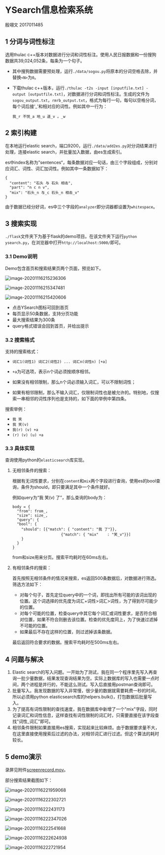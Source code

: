 # YSearch信息检索系统

殷翊文 2017011485

## 1 分词与词性标注

选用thulac c++版本对数据进行分词和词性标注。使用人民日报数据和一份搜狗数据共39,024,052条，每条为一个句子。

+ 其中搜狗数据需要预处理，运行`./data/sogou.py`将原本的分词空格去除，并替换`<N>`为`0`。

+ 下载thulac c++版本，运行`./thulac -t2s -input [inputfile.txt] -output [outputfile.txt]`，对数据进行分词和词性标注。生成的文件为`sogou_output.txt`，`rmrb_output.txt`，格式为每行一句，每句以空格分词，每个词后接‘_'和相对应的词性。例如其中一行为：

  `我_r 不悦_a 地_u 道_v 。_w`

  

## 2 索引构建

在本地运行elastic search，端口9200，运行`./data/add2es.py`对分词结果进行处理，连接elastic search，并批量加入数据，由es生成索引。

es中index名称为”sentences“，每条数据对应一句话，由三个字段组成，分别对应词汇、词性、词汇加词性。例如其中一条数据如下：

```
{
  "content": "石头 与 石头 相击",
  "part": "n c n v",
  "mix": "石头_n 与_c 石头_n 相击_v"
}
```

由于数据已经分好词，es中三个字段的`analyzer`即分词器都设置为`whitespace`。



## 3 搜索实现

`./flask`文件夹下为基于flask的demo项目。在该文件夹下运行`python ysearch.py`，在浏览器中打开`http://localhost:5000/`即可。

### 3.1 Demo说明

Demo包含首页和搜索结果页两个页面，预览如下。

![image-20201116215236306](./image/image-20201116215236306.png)

![image-20201116215347481](./image/image-20201116215347481.png)

![image-20201116215420606](./image/image-20201116215420606.png)

+ 点击YSearch图标可回到首页
+ 每页显示50条数据，支持分页功能
+ 最大搜索结果为300条
+ query格式错误会回到首页，并给出提示

### 3.2 搜索格式

支持的搜索格式：

+ `词汇1(词性1) 词汇2(词性2) ... 词汇n(词性n) [+a]`

+ `+a`为可选项，表示n个词必须按顺序相邻。

+ 如果没有相邻限制，那么n个词必须输入词汇，可以不限制词性；

+ 如果有相邻限制，那么不输入词汇，仅限制词性也是被允许的。特别地，仅搜索一串相邻的词性序列也是支持的，如下面的举例中第四条。

搜索举例：

+ `我 笑`
+ `我 笑(v)`
+ `我(r) (v) +a`
+ `(r) (v) (u) +a`

### 3.3 具体实现

查询使用python的`elasticsearch`库实现。

1. 无相邻条件的搜索：

   根据有无词性要求，分别在`content`和`mix`两个字段进行查询，使用es的bool查询，条件为should，即只要满足其中一个条件就好。

   例如query为“我 笑(v) 了”，那么查询的body为：

   ```
   body = {
     "from": from_,
     "size": size_,
     "query": {
     "bool": {
       "should": [{"match": { "content": "我 了"}},
       					 {"match": { "mix"    : "笑_v"}}]
       }
     }
   }
   ```

   from和size用来分页。搜索平均耗时在60ms左右。

2. 有相邻条件的搜索：

   首先按照无相邻条件的情况来搜索，es返回500条数据后，对数据进行筛选。筛选方法如下：

   + 对每个句子，首先定位query中的一个词，即找出所有可能的该词出现的位置。这个词选择的优先度为词汇+词性>词汇>词性，为了得到尽可能少的位置。
   + 对每个可能的位置，检查query中其它每个词汇或词性要求，是否符合相对位置，如果不符合则删去该位置。检查的优先度同上，为了快速过滤掉不可能的位置。
   + 如果最后不存在这样的位置，则过滤掉该条数据。

   最后返回符合要求的数据。搜索平均耗时在500ms左右。



## 4 问题与解决

1. Elastic search的写入问题。一开始为了测试，我在同一个程序里先写入再查询一批少量数据，结果发现查询结果为空。实际上数据库的写入也需要一点时间，两个进程是并行的，不能这么测试。写入后直接用postman查询即可。
2. 批量写入。我发现数据的写入非常慢，很少量的数据就需要耗费一秒的时间，所以必须用python elasticsearch库的helpers.bulk()，打包数据后批量写入。
3. 为了提高有词性限制的查找速度，我在数据库中新增了一个"mix"字段，同时记录词汇和词性信息，这样查找有词性限制的词汇时，只需要直接在该字段查找"词性_词汇"即可。
4. 相邻条件限制如果直接用es搜索，实现起来比较麻烦。由于数据要求量不大，在这里直接使用搜索后过滤的办法，对相邻词汇进行过滤。但这个算法的耗时较长。



## 5 demo演示

录屏见附件[screenrecord.mov](https://drive.google.com/file/d/1PbVAdU13siuza3AnmgpQo9TOy04tVlAB/view?usp=sharing)。

部分搜索结果截图如下：

![image-20201116221959068](./image/image-20201116221959068.png)

![image-20201116222302721](./image/image-20201116222302721.png)

![image-20201116222431173](./image/image-20201116222431173.png)

![image-20201116222347026](./image/image-20201116222347026.png)

![image-20201116222541668](./image/image-20201116222541668.png)

![image-20201116222624938](./image/image-20201116222624938.png)

![image-20201116222721954](./image/image-20201116222721954.png)

